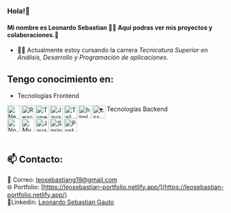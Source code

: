 ### Hola!👋 
#### Mi nombre es Leonardo Sebastian 🙋‍♂️ Aqui podras ver mis proyectos y colaboraciones.💼

- 👨‍💻 Actualmente estoy cursando la carrera *Tecnicatura Superior en Análisis, Desarrollo y Programación de aplicaciones*.

## Tengo conocimiento en:

- Tecnologías Frontend
<img align="left" title="NextsJs" alt="NextsJs" width="30px" src="https://cdn.jsdelivr.net/gh/devicons/devicon@latest/icons/nextjs/nextjs-original.svg" />
<img align="left" title="ReactJs" alt="ReactJs" width="30px" src="https://cdn.jsdelivr.net/gh/devicons/devicon/icons/react/react-original-wordmark.svg" />
<img align="left" title="TypeScript" alt="TypeScript" width="30px" src="https://cdn.jsdelivr.net/gh/devicons/devicon/icons/typescript/typescript-original.svg" />
<img align="left" title="JavaScript" alt="JavaScript" width="30px" src="https://cdn.jsdelivr.net/gh/devicons/devicon/icons/javascript/javascript-original.svg" />
<img align="left" title="TailwindCSS" alt="TailwindCSS" width="30px" src="https://cdn.jsdelivr.net/gh/devicons/devicon@latest/icons/tailwindcss/tailwindcss-original-wordmark.svg" />
<img align="left" title="HTML5" alt="html5" width="30px" src="https://cdn.jsdelivr.net/gh/devicons/devicon/icons/html5/html5-original.svg" />
<img align="left" title="CSS" alt="css" width="30px" src="https://cdn.jsdelivr.net/gh/devicons/devicon/icons/css3/css3-original.svg" />

- Tecnologías Backend
<img align="left" title="NodeJs" alt="Nodejs" width="30px" src="https://cdn.jsdelivr.net/gh/devicons/devicon/icons/nodejs/nodejs-original.svg" />
<img align="left" title="MySQL" alt="MySQL" width="30px" src="https://cdn.jsdelivr.net/gh/devicons/devicon/icons/mysql/mysql-original-wordmark.svg" />
<img align="left" title="Java" alt="Java" width="30px" src="https://cdn.jsdelivr.net/gh/devicons/devicon@latest/icons/java/java-original.svg" />
<img align="left" title="Spring" alt="Spring" width="30px" src="https://cdn.jsdelivr.net/gh/devicons/devicon@latest/icons/spring/spring-original.svg" />
<img align="left" title="Postman" alt="Postman" width="30px" src="https://cdn.jsdelivr.net/gh/devicons/devicon@latest/icons/postman/postman-original.svg" />
<br>
<br>
<br>

## 📫 Contacto:

📩 Correo: leosebastiang19@gmail.com
<br>
🌐 Portfolio: [https://leosebastian-portfolio.netlify.app/](https://leosebastian-portfolio.netlify.app/)
<br>
👤Linkedin: [Leonardo Sebastian Gauto](https://www.linkedin.com/in/leonardo-sebastian-gauto-30a185216/)


